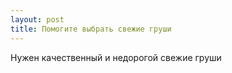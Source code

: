 ```yaml
---
layout: post 
title: Помогите выбрать свежие груши 
--- 
```

Нужен качественный и недорогой свежие груши